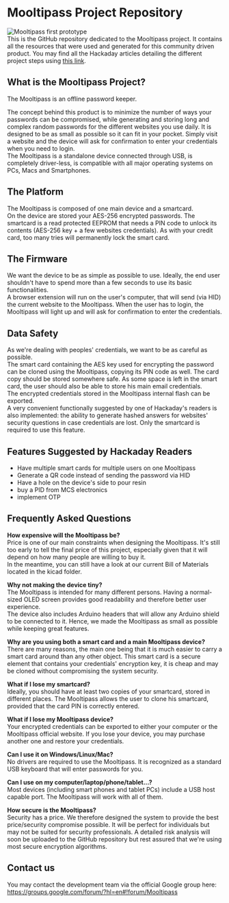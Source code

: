 Mooltipass Project Repository
=============================
![Mooltipass first prototype](https://raw.githubusercontent.com/limpkin/mooltipass/master/design_pictures/mooltipass_first_prototype.jpg)  
This is the GitHub repository dedicated to the Mooltipass project. It contains all the resources that were used and generated for this community driven product. You may find all the Hackaday articles detailing the different project steps using <a href="http://hackaday.com/tag/developed-on-hackaday/">this link</a>.


What is the Mooltipass Project?
-------------------------------
The Mooltipass is an offline password keeper.

The concept behind this product is to minimize the number of ways your passwords can be compromised, while generating and storing long and complex random passwords for the different websites you use daily. It is designed to be as small as possible so it can fit in your pocket. Simply visit a website and the device will ask for confirmation to enter your credentials when you need to login.  
The Mooltipass is a standalone device connected through USB, is completely driver-less, is compatible with all major operating systems on PCs, Macs and Smartphones.

The Platform
------------
The Mooltipass is composed of one main device and a smartcard.  
On the device are stored your AES-256 encrypted passwords. The smartcard is a read protected EEPROM that needs a PIN code to unlock its contents (AES-256 key + a few websites credentials). As with your credit card, too many tries will permanently lock the smart card.

The Firmware
------------
We want the device to be as simple as possible to use. Ideally, the end user shouldn't have to spend more than a few seconds to use its basic functionalities.  
A browser extension will run on the user's computer, that will send (via HID) the current website to the Mooltipass. When the user has to login, the Mooltipass will light up and will ask for confirmation to enter the credentials.

Data Safety
-----------
As we're dealing with peoples' credentials, we want to be as careful as possible.  
The smart card containing the AES key used for encrypting the password can be cloned using the Mooltipass, copying its PIN code as well. The card copy should be stored somewhere safe. As some space is left in the smart card, the user should also be able to store his main email credentials.  
The encrypted credentials stored in the Mooltipass internal flash can be exported.  
A very convenient functionally suggested by one of Hackaday's readers is also implemented: the ability to generate hashed answers for websites' security questions in case credentials are lost. Only the smartcard is required to use this feature. 

Features Suggested by Hackaday Readers
--------------------------------------
- Have multiple smart cards for multiple users on one Mooltipass  
- Generate a QR code instead of sending the password via HID  
- Have a hole on the device's side to pour resin  
- buy a PID from MCS electronics  
- implement OTP  

Frequently Asked Questions
--------------------------
**How expensive will the Mooltipass be?**  
Price is one of our main constraints when designing the Mooltipass. It's still too early to tell the final price of this project, especially given that it will depend on how many people are willing to buy it.  
In the meantime, you can still have a look at our current Bill of Materials located in the kicad folder.  
  
**Why not making the device tiny?**  
The Mooltipass is intended for many different persons. Having a normal-sized OLED screen provides good readability and therefore better user experience.   
The device also includes Arduino headers that will allow any Arduino shield to be connected to it. Hence, we made the Mooltipass as small as possible while keeping great features.  
  
**Why are you using both a smart card and a main Mooltipass device?**  
There are many reasons, the main one being that it is much easier to carry a smart card around than any other object. This smart card is a secure element that contains your credentials' encryption key, it is cheap and may be cloned without compromising the system security.  
  
**What if I lose my smartcard?**  
Ideally, you should have at least two copies of your smartcard, stored in different places. The Mooltipass allows the user to clone his smartcard, provided that the card PIN is correctly entered.  
  
**What if I lose my Mooltipass device?**  
Your encrypted credentials can be exported to either your computer or the Mooltipass official website. If you lose your device, you may purchase another one and restore your credentials.  
  
**Can I use it on Windows/Linux/Mac?**  
No drivers are required to use the Mooltipass. It is recognized as a standard USB keyboard that will enter passwords for you.  
  
**Can I use on my computer/laptop/phone/tablet...?**  
Most devices (including smart phones and tablet PCs) include a USB host capable port. The Mooltipass will work with all of them.  

**How secure is the Mooltipass?**  
Security has a price. We therefore designed the system to provide the best price/security compromise possible. It will be perfect for individuals but may not be suited for security professionals. A detailed risk analysis will soon be uploaded to the GitHub repository but rest assured that we're using most secure encryption algorithms.  

Contact us
----------
You may contact the development team via the official Google group here: https://groups.google.com/forum/?hl=en#!forum/Mooltipass
